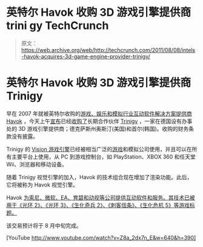 # 英特尔 Havok 收购 3D 游戏引擎提供商 trini gy TechCrunch

> 原文：<https://web.archive.org/web/http://techcrunch.com/2011/08/08/intels-havok-acquires-3d-game-engine-provider-trinigy/>

# 英特尔 Havok 收购 3D 游戏引擎提供商 Trinigy

早在 2007 年就被英特尔收购的[游戏、娱乐和模拟行业互动软件解决方案提供商 Havok](https://web.archive.org/web/20230204113820/https://techcrunch.com/2007/09/16/intel-to-acquire-havok/) ，今天上午[宣布](https://web.archive.org/web/20230204113820/http://www.businesswire.com/news/home/20110808006267/en/Havok%E2%84%A2-Announces-Acquisition-Trinigy)已经[收购了](https://web.archive.org/web/20230204113820/http://www.trinigy.net/en/news/news/item/423-havok-announces-acquisition-of-trinigy)长期合作伙伴 [Trinigy](https://web.archive.org/web/20230204113820/http://www.trinigy.net/) ，一家在德国设有办事处的 3D 游戏引擎提供商；德克萨斯州奥斯汀(美国)和首尔(韩国)。收购的财务条款没有披露。

Trinigy 的 [Vision 游戏引擎](https://web.archive.org/web/20230204113820/http://www.trinigy.net/en/products/vision-engine)已经被相当广泛的[游戏](https://web.archive.org/web/20230204113820/http://www.trinigy.net/en/clients/game-customers)和模拟公司使用，并且可以在所有主要平台上使用，从 PC 到游戏控制台，如 PlayStation、XBOX 360 和任天堂 Wii、浏览器和移动设备。

随着 Trinigy 视觉引擎的加入，Havok 的技术组合现在增加了渲染功能。此后，它将被称为 Havok 视觉引擎。

Havok [为索尼、微软、EA、育碧和动视等公司提供互动软件和服务。其技术已被用于《光环 2》、《光环 3》、《生化奇兵 2》、《刺客信条》、《生化危机 5》等游戏标题。](https://web.archive.org/web/20230204113820/http://www.havok.com/index.php?page=products&hl=en_US)

该交易预计将于 8 月中旬完成。

[YouTube http://www.youtube.com/watch?v=Z8a_2dx7n_E&w=640&h=390]